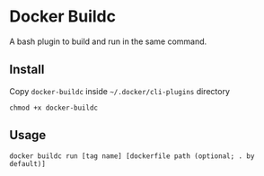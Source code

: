 # Docker Buildc

A bash plugin to build and run in the same command.

## Install

Copy `docker-buildc` inside `~/.docker/cli-plugins` directory

`chmod +x docker-buildc`

## Usage

`docker buildc run [tag name] [dockerfile path (optional; . by default)]`


